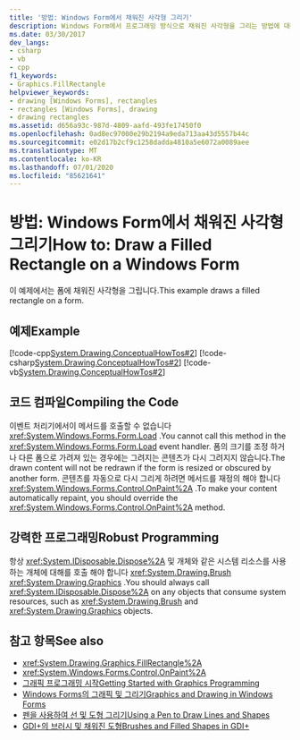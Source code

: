 ```yaml
---
title: '방법: Windows Form에서 채워진 사각형 그리기'
description: Windows Form에서 프로그래밍 방식으로 채워진 사각형을 그리는 방법에 대해 알아봅니다. 또한 코드를 컴파일하는 방법에 대해 알아봅니다.
ms.date: 03/30/2017
dev_langs:
- csharp
- vb
- cpp
f1_keywords:
- Graphics.FillRectangle
helpviewer_keywords:
- drawing [Windows Forms], rectangles
- rectangles [Windows Forms], drawing
- drawing rectangles
ms.assetid: d656a93c-987d-4809-aafd-493fe17450f0
ms.openlocfilehash: 0ad8ec97000e29b2194a9eda713aa43d5557b44c
ms.sourcegitcommit: e02d17b2cf9c1258dadda4810a5e6072a0089aee
ms.translationtype: MT
ms.contentlocale: ko-KR
ms.lasthandoff: 07/01/2020
ms.locfileid: "85621641"
---
```

# <a name="how-to-draw-a-filled-rectangle-on-a-windows-form"></a><span data-ttu-id="3bf39-104">방법: Windows Form에서 채워진 사각형 그리기</span><span class="sxs-lookup"><span data-stu-id="3bf39-104">How to: Draw a Filled Rectangle on a Windows Form</span></span>
<span data-ttu-id="3bf39-105">이 예제에서는 폼에 채워진 사각형을 그립니다.</span><span class="sxs-lookup"><span data-stu-id="3bf39-105">This example draws a filled rectangle on a form.</span></span>  
  
## <a name="example"></a><span data-ttu-id="3bf39-106">예제</span><span class="sxs-lookup"><span data-stu-id="3bf39-106">Example</span></span>  
 [!code-cpp[System.Drawing.ConceptualHowTos#2](~/samples/snippets/cpp/VS_Snippets_Winforms/System.Drawing.ConceptualHowTos/cpp/form1.cpp#2)]
 [!code-csharp[System.Drawing.ConceptualHowTos#2](~/samples/snippets/csharp/VS_Snippets_Winforms/System.Drawing.ConceptualHowTos/CS/form1.cs#2)]
 [!code-vb[System.Drawing.ConceptualHowTos#2](~/samples/snippets/visualbasic/VS_Snippets_Winforms/System.Drawing.ConceptualHowTos/VB/form1.vb#2)]  
  
## <a name="compiling-the-code"></a><span data-ttu-id="3bf39-107">코드 컴파일</span><span class="sxs-lookup"><span data-stu-id="3bf39-107">Compiling the Code</span></span>  
 <span data-ttu-id="3bf39-108">이벤트 처리기에서이 메서드를 호출할 수 없습니다 <xref:System.Windows.Forms.Form.Load> .</span><span class="sxs-lookup"><span data-stu-id="3bf39-108">You cannot call this method in the <xref:System.Windows.Forms.Form.Load> event handler.</span></span> <span data-ttu-id="3bf39-109">폼의 크기를 조정 하거나 다른 폼으로 가려져 있는 경우에는 그려지는 콘텐츠가 다시 그려지지 않습니다.</span><span class="sxs-lookup"><span data-stu-id="3bf39-109">The drawn content will not be redrawn if the form is resized or obscured by another form.</span></span> <span data-ttu-id="3bf39-110">콘텐츠를 자동으로 다시 그리게 하려면 메서드를 재정의 해야 합니다 <xref:System.Windows.Forms.Control.OnPaint%2A> .</span><span class="sxs-lookup"><span data-stu-id="3bf39-110">To make your content automatically repaint, you should override the <xref:System.Windows.Forms.Control.OnPaint%2A> method.</span></span>  
  
## <a name="robust-programming"></a><span data-ttu-id="3bf39-111">강력한 프로그래밍</span><span class="sxs-lookup"><span data-stu-id="3bf39-111">Robust Programming</span></span>  
 <span data-ttu-id="3bf39-112">항상 <xref:System.IDisposable.Dispose%2A> 및 개체와 같은 시스템 리소스를 사용 하는 개체에 대해를 호출 해야 합니다 <xref:System.Drawing.Brush> <xref:System.Drawing.Graphics> .</span><span class="sxs-lookup"><span data-stu-id="3bf39-112">You should always call <xref:System.IDisposable.Dispose%2A> on any objects that consume system resources, such as <xref:System.Drawing.Brush> and <xref:System.Drawing.Graphics> objects.</span></span>  
  
## <a name="see-also"></a><span data-ttu-id="3bf39-113">참고 항목</span><span class="sxs-lookup"><span data-stu-id="3bf39-113">See also</span></span>

- <xref:System.Drawing.Graphics.FillRectangle%2A>
- <xref:System.Windows.Forms.Control.OnPaint%2A>
- [<span data-ttu-id="3bf39-114">그래픽 프로그래밍 시작</span><span class="sxs-lookup"><span data-stu-id="3bf39-114">Getting Started with Graphics Programming</span></span>](getting-started-with-graphics-programming.md)
- [<span data-ttu-id="3bf39-115">Windows Forms의 그래픽 및 그리기</span><span class="sxs-lookup"><span data-stu-id="3bf39-115">Graphics and Drawing in Windows Forms</span></span>](graphics-and-drawing-in-windows-forms.md)
- [<span data-ttu-id="3bf39-116">펜을 사용하여 선 및 도형 그리기</span><span class="sxs-lookup"><span data-stu-id="3bf39-116">Using a Pen to Draw Lines and Shapes</span></span>](using-a-pen-to-draw-lines-and-shapes.md)
- [<span data-ttu-id="3bf39-117">GDI+의 브러시 및 채워진 도형</span><span class="sxs-lookup"><span data-stu-id="3bf39-117">Brushes and Filled Shapes in GDI+</span></span>](brushes-and-filled-shapes-in-gdi.md)
